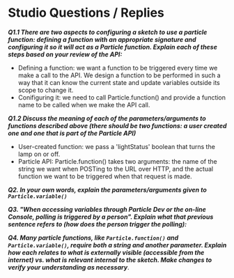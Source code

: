# Studio Questions / Replies

***Q1.1 There are two aspects to configuring a sketch to use a particle function:  defining a function with an appropriate signature and configuring it so it will act as a Particle function.  Explain each of these steps based on your review of the API:***

* Defining a function: we want a function to be triggered every time we make a call to the API. We design a function to be performed in such a way that it can know the current state and update variables outside its scope to change it.
* Conifiguring it: we need to call Particle.function() and provide a function name to be called when we make the API call.

***Q1.2 Discuss the meaning of each of the parameters/arguments to functions described above (there should be two functions: a user created one and one that is part of the Particle API)***

* User-created function: we pass a 'lightStatus' boolean that turns the lamp on or off.
* Particle API: Particle.function() takes two arguments: the name of the string we want when POSTing to the URL over HTTP, and the actual function we want to be triggered when that request is made.

***Q2. In your own words, explain the parameters/arguments given to `Particle.variable()`***

***Q3. "When accessing variables through Particle Dev or the on-line Console, polling is triggered by a person".  Explain what that previous sentence refers to (how does the person trigger the polling):***

***Q4. Many particle functions, like `Particle.function()` and `Particle.variable()`, require both a string and another parameter.  Explain how each relates to what is externally visible (accessible from the internet) vs. what is relevant internal to the sketch.  Make changes to verify your understanding as necessary***.
